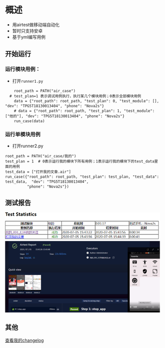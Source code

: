 #  概述
- 用airtest做移动端自动化
- 暂时只支持安卓
- 基于yml编写用例


## 开始运行

### 运行模块用例：
- 打开```runner1.py```

```buildoutcfg
    root_path = PATH("air_case")
  # test_plan=1 表示调试用例执行，执行某几个模块用例；0表示全部模块用例
    data = {"root_path": root_path, "test_plan": 0, "test_module": [], "dev": "TPG5T18130013404", "phone": "Nova2s"}
    # data = {"root_path": root_path, "test_plan": 1, "test_module": ["他的"], "dev": "TPG5T18130013404", "phone": "Nova2s"}
    run_case(data)

```


### 运行单模块用例


- 打开runner2.py

```buildoutcfg
root_path = PATH("air_case/我的")
test_plan = 1  # 0表示运行我的模块下所有用例；1表示运行我的模块下的test_data里面的用例
test_data = ["打开我的文章.air"]
run_case({"root_path": root_path, "test_plan": test_plan, "test_data": test_data,  "dev": "TPG5T18130013404",
          "phone": "Nova2s"})
```


## 测试报告
![report2.png](img/report2.png "report2.png")
![detail.png](img/detail.png "report2.png")
 
   
## 其他
[查看我的changelog](changelog.MD)
